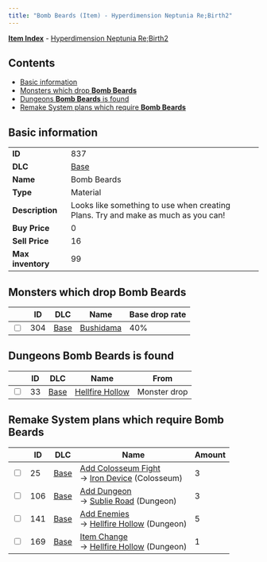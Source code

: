 ```yaml
---
title: "Bomb Beards (Item) - Hyperdimension Neptunia Re;Birth2"
---
```


[**Item Index**](/neptunia/rb2/item/index.html) - [Hyperdimension Neptunia Re;Birth2](/neptunia/rb2)

## Contents

- [Basic information](#basic-information)
- [Monsters which drop **Bomb Beards**](#monsters-which-drop-bomb-beards)
- [Dungeons **Bomb Beards** is found](#dungeons-bomb-beards-is-found)
- [Remake System plans which require **Bomb Beards**](#remake-system-plans-which-require-bomb-beards)

## Basic information

|   |   |
| -- | -- |
| **ID** | 837 |
| **DLC** | [Base](/neptunia/rb2/dlc/0-base.html) |
| **Name** | Bomb Beards |
| **Type** | Material |
| **Description** | Looks like something to use when creating Plans. Try and make as much as you can! |
| **Buy Price** | 0 |
| **Sell Price** | 16 |
| **Max inventory** | 99 |

## Monsters which drop **Bomb Beards**

|    | ID | DLC | Name | Base drop rate |
| -- | -- | --- | ---- | -------------- |
| <input type="checkbox" id="rb2-monster-0-304" class="trackbox" /> | 304 | [Base](/neptunia/rb2/dlc/0-base.html) | [Bushidama](/neptunia/rb2/monster/0-304-bushidama.html) | 40% |

## Dungeons **Bomb Beards** is found

|    | ID | DLC | Name | From |
| -- | -- | --- | ---- | ---- |
| <input type="checkbox" id="rb2-dungeon-0-33" class="trackbox" /> | 33 | [Base](/neptunia/rb2/dlc/0-base.html) | [Hellfire Hollow](/neptunia/rb2/dungeon/0-33-hellfire-hollow.html) | Monster drop |

## Remake System plans which require **Bomb Beards**

|    | ID | DLC | Name | Amount |
| -- | -- | --- | ---- | ------ |
| <input type="checkbox" id="rb2-remake-0-25" class="trackbox" /> | 25 | [Base](/neptunia/rb2/dlc/0-base.html) | [Add Colosseum Fight](/neptunia/rb2/remake/0-25-add-colosseum-fight.html)<br />→ [Iron Device](/neptunia/rb2/colosseum/0-2064-iron-device.html) (Colosseum) | 3 |
| <input type="checkbox" id="rb2-remake-0-106" class="trackbox" /> | 106 | [Base](/neptunia/rb2/dlc/0-base.html) | [Add Dungeon](/neptunia/rb2/remake/0-106-add-dungeon.html)<br />→ [Sublie Road](/neptunia/rb2/dungeon/0-34-sublie-road.html) (Dungeon) | 3 |
| <input type="checkbox" id="rb2-remake-0-141" class="trackbox" /> | 141 | [Base](/neptunia/rb2/dlc/0-base.html) | [Add Enemies](/neptunia/rb2/remake/0-141-add-enemies.html)<br />→ [Hellfire Hollow](/neptunia/rb2/dungeon/0-33-hellfire-hollow.html) (Dungeon) | 5 |
| <input type="checkbox" id="rb2-remake-0-169" class="trackbox" /> | 169 | [Base](/neptunia/rb2/dlc/0-base.html) | [Item Change](/neptunia/rb2/remake/0-169-item-change.html)<br />→ [Hellfire Hollow](/neptunia/rb2/dungeon/0-33-hellfire-hollow.html) (Dungeon) | 1 |